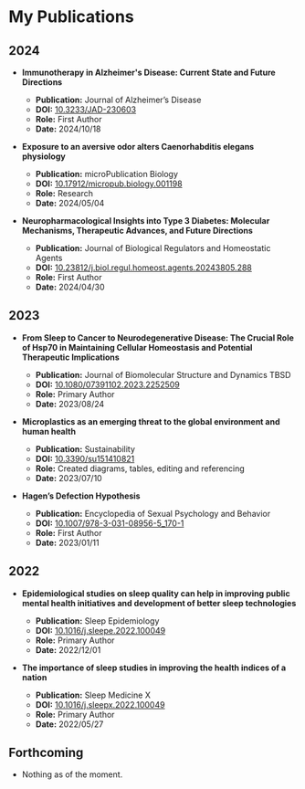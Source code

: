 # My Publications

## 2024
- **Immunotherapy in Alzheimer's Disease: Current State and Future Directions**
  - **Publication:** Journal of Alzheimer’s Disease
  - **DOI:** [10.3233/JAD-230603](https://doi.org/10.3233/JAD-230603)
  - **Role:** First Author
  - **Date:** 2024/10/18

- **Exposure to an aversive odor alters Caenorhabditis elegans physiology**
  - **Publication:** microPublication Biology
  - **DOI:** [10.17912/micropub.biology.001198](https://doi.org/10.17912/micropub.biology.001198)
  - **Role:** Research
  - **Date:** 2024/05/04

- **Neuropharmacological Insights into Type 3 Diabetes: Molecular Mechanisms, Therapeutic Advances, and Future Directions**
  - **Publication:** Journal of Biological Regulators and Homeostatic Agents
  - **DOI:** [10.23812/j.biol.regul.homeost.agents.20243805.288](https://doi.org/10.23812/j.biol.regul.homeost.agents.20243805.288)
  - **Role:** First Author
  - **Date:** 2024/04/30

## 2023
- **From Sleep to Cancer to Neurodegenerative Disease: The Crucial Role of Hsp70 in Maintaining Cellular Homeostasis and Potential Therapeutic Implications**
  - **Publication:** Journal of Biomolecular Structure and Dynamics TBSD
  - **DOI:** [10.1080/07391102.2023.2252509](https://doi.org/10.1080/07391102.2023.2252509)
  - **Role:** Primary Author
  - **Date:** 2023/08/24

- **Microplastics as an emerging threat to the global environment and human health**
  - **Publication:** Sustainability
  - **DOI:** [10.3390/su151410821](https://doi.org/10.3390/su151410821)
  - **Role:** Created diagrams, tables, editing and referencing
  - **Date:** 2023/07/10

- **Hagen’s Defection Hypothesis**
  - **Publication:** Encyclopedia of Sexual Psychology and Behavior
  - **DOI:** [10.1007/978-3-031-08956-5_170-1](https://doi.org/10.1007/978-3-031-08956-5_170-1)
  - **Role:** First Author
  - **Date:** 2023/01/11

## 2022
- **Epidemiological studies on sleep quality can help in improving public mental health initiatives and development of better sleep technologies**
  - **Publication:** Sleep Epidemiology
  - **DOI:** [10.1016/j.sleepe.2022.100049](https://doi.org/10.1016/j.sleepe.2022.100049)
  - **Role:** Primary Author
  - **Date:** 2022/12/01

- **The importance of sleep studies in improving the health indices of a nation**
  - **Publication:** Sleep Medicine X
  - **DOI:** [10.1016/j.sleepx.2022.100049](https://doi.org/10.1016/j.sleepx.2022.100049)
  - **Role:** Primary Author
  - **Date:** 2022/05/27

## Forthcoming
- Nothing as of the moment.

